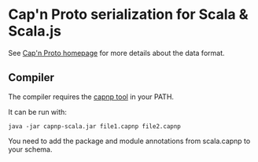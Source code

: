 # Cap'n Proto serialization for Scala & Scala.js

See [Cap'n Proto homepage](https://capnproto.org/index.html) for more details about the data format.

## Compiler

The compiler requires the [capnp tool](https://capnproto.org/install.html) in your PATH.

It can be run with:

    java -jar capnp-scala.jar file1.capnp file2.capnp

You need to add the package and module annotations from scala.capnp to your schema.
